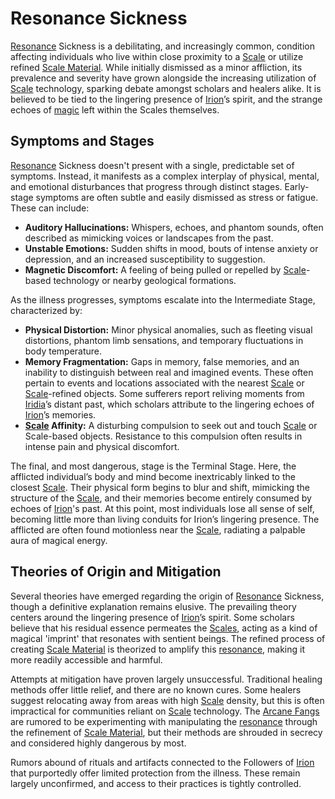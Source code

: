 # Resonance Sickness

[Resonance](/generated/resonance/resonance.md) Sickness is a debilitating, and increasingly common, condition affecting individuals who live within close proximity to a [Scale](/geography/landmark/scale/) or utilize refined [Scale Material](/geography/landmark/scale/). While initially dismissed as a minor affliction, its prevalence and severity have grown alongside the increasing utilization of [Scale](/geography/landmark/scale.md) technology, sparking debate amongst scholars and healers alike. It is believed to be tied to the lingering presence of [Irion](/being/deity/irion)’s spirit, and the strange echoes of [magic](/structure/mechanic/magic.md) left within the Scales themselves.

## Symptoms and Stages

[Resonance](/generated/resonance/resonance.md) Sickness doesn't present with a single, predictable set of symptoms. Instead, it manifests as a complex interplay of physical, mental, and emotional disturbances that progress through distinct stages. Early-stage symptoms are often subtle and easily dismissed as stress or fatigue. These can include:

*   **Auditory Hallucinations:** Whispers, echoes, and phantom sounds, often described as mimicking voices or landscapes from the past.
*   **Unstable Emotions:** Sudden shifts in mood, bouts of intense anxiety or depression, and an increased susceptibility to suggestion.
*   **Magnetic Discomfort:** A feeling of being pulled or repelled by [Scale](/geography/landmark/scale.md)-based technology or nearby geological formations.

As the illness progresses, symptoms escalate into the Intermediate Stage, characterized by:

*   **Physical Distortion:** Minor physical anomalies, such as fleeting visual distortions, phantom limb sensations, and temporary fluctuations in body temperature.
*   **Memory Fragmentation:**  Gaps in memory, false memories, and an inability to distinguish between real and imagined events.  These often pertain to events and locations associated with the nearest [Scale](/geography/landmark/scale/) or [Scale](/geography/landmark/scale.md)-refined objects. Some sufferers report reliving moments from [Iridia](/geography/world/iridia.md)’s distant past, which scholars attribute to the lingering echoes of [Irion](/being/deity/irion.md)’s memories.
*   **[Scale](/geography/landmark/scale.md) Affinity:** A disturbing compulsion to seek out and touch [Scale](/geography/landmark/scale/) or Scale-based objects.  Resistance to this compulsion often results in intense pain and physical discomfort.

The final, and most dangerous, stage is the Terminal Stage.  Here, the afflicted individual’s body and mind become inextricably linked to the closest [Scale](/geography/landmark/scale/). Their physical form begins to blur and shift, mimicking the structure of the [Scale](/geography/landmark/scale.md), and their memories become entirely consumed by echoes of [Irion](/being/deity/irion.md)'s past.  At this point, most individuals lose all sense of self, becoming little more than living conduits for Irion’s lingering presence.  The afflicted are often found motionless near the [Scale](/geography/landmark/scale/), radiating a palpable aura of magical energy.

## Theories of Origin and Mitigation

Several theories have emerged regarding the origin of [Resonance](/generated/resonance/resonance.md) Sickness, though a definitive explanation remains elusive. The prevailing theory centers around the lingering presence of [Irion](/being/deity/irion)’s spirit.  Some scholars believe that his residual essence permeates the [Scales](/geography/landmark/scale.md), acting as a kind of magical 'imprint' that resonates with sentient beings.  The refined process of creating [Scale Material](/geography/landmark/scale/) is theorized to amplify this [resonance](/structure/mechanic/resonance.md), making it more readily accessible and harmful.

Attempts at mitigation have proven largely unsuccessful.  Traditional healing methods offer little relief, and there are no known cures.  Some healers suggest relocating away from areas with high [Scale](/geography/landmark/scale/) density, but this is often impractical for communities reliant on [Scale](/geography/landmark/scale.md) technology.  The [Arcane Fangs](/structure/society/factions/arcane-fangs.md) are rumored to be experimenting with manipulating the [resonance](/generated/resonance/resonance.md) through the refinement of [Scale Material](/geography/landmark/scale/), but their methods are shrouded in secrecy and considered highly dangerous by most.

Rumors abound of rituals and artifacts connected to the Followers of [Irion](/being/deity/irion.md) that purportedly offer limited protection from the illness. These remain largely unconfirmed, and access to their practices is tightly controlled.

